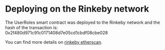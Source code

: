 
# Deploying on the Rinkeby network

The UserRoles smart contract was deployed to the Rinkeby network and the hash of the transaction is: 0x2f480d971c91c0171408d7e05cd1cbdf08cbe028

You can find more details on [rinkeby etherscan](https://rinkeby.etherscan.io/address/0x2f480d971c91c0171408d7e05cd1cbdf08cbe028).

